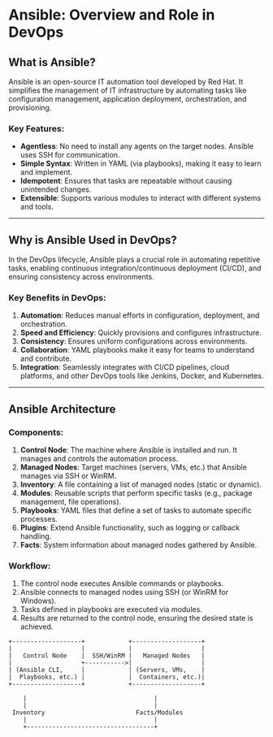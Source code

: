 # Ansible: Overview and Role in DevOps

## What is Ansible?
Ansible is an open-source IT automation tool developed by Red Hat. It simplifies the management of IT infrastructure by automating tasks like configuration management, application deployment, orchestration, and provisioning. 

### Key Features:
- **Agentless**: No need to install any agents on the target nodes. Ansible uses SSH for communication.
- **Simple Syntax**: Written in YAML (via playbooks), making it easy to learn and implement.
- **Idempotent**: Ensures that tasks are repeatable without causing unintended changes.
- **Extensible**: Supports various modules to interact with different systems and tools.

---

## Why is Ansible Used in DevOps?
In the DevOps lifecycle, Ansible plays a crucial role in automating repetitive tasks, enabling continuous integration/continuous deployment (CI/CD), and ensuring consistency across environments.

### Key Benefits in DevOps:
1. **Automation**: Reduces manual efforts in configuration, deployment, and orchestration.
2. **Speed and Efficiency**: Quickly provisions and configures infrastructure.
3. **Consistency**: Ensures uniform configurations across environments.
4. **Collaboration**: YAML playbooks make it easy for teams to understand and contribute.
5. **Integration**: Seamlessly integrates with CI/CD pipelines, cloud platforms, and other DevOps tools like Jenkins, Docker, and Kubernetes.

---

## Ansible Architecture

### Components:
1. **Control Node**: The machine where Ansible is installed and run. It manages and controls the automation process.
2. **Managed Nodes**: Target machines (servers, VMs, etc.) that Ansible manages via SSH or WinRM.
3. **Inventory**: A file containing a list of managed nodes (static or dynamic).
4. **Modules**: Reusable scripts that perform specific tasks (e.g., package management, file operations).
5. **Playbooks**: YAML files that define a set of tasks to automate specific processes.
6. **Plugins**: Extend Ansible functionality, such as logging or callback handling.
7. **Facts**: System information about managed nodes gathered by Ansible.

### Workflow:
1. The control node executes Ansible commands or playbooks.
2. Ansible connects to managed nodes using SSH (or WinRM for Windows).
3. Tasks defined in playbooks are executed via modules.
4. Results are returned to the control node, ensuring the desired state is achieved.

```plaintext
+-------------------+            +-------------------+
|                   |            |                   |
|   Control Node    |  SSH/WinRM |   Managed Nodes   |
|                   +----------->|                   |
| (Ansible CLI,     |            | (Servers, VMs,    |
|  Playbooks, etc.) |            |  Containers, etc.)|
+-------------------+            +-------------------+

    |                                   |
    |                                   |
 Inventory                         Facts/Modules
    |                                   |
    +-----------------------------------+
